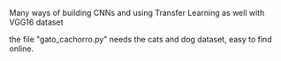 Many ways of building CNNs and using Transfer Learning as well with VGG16 dataset


the file "gato_cachorro.py" needs the cats and dog dataset, easy to find online. 
